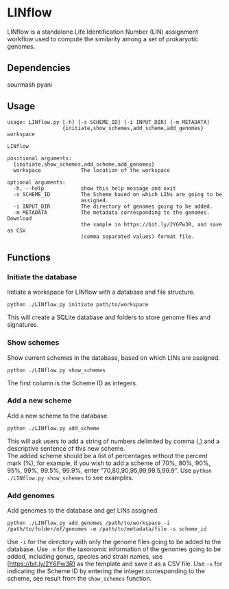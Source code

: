 # LINflow
LINflow is a standalone Life Identification Number (LIN) assignment workflow used to compute the similarity among a set of prokaryotic genomes.

## Dependencies
sourmash
pyani

## Usage
```
usage: LINflow.py [-h] [-s SCHEME_ID] [-i INPUT_DIR] [-m METADATA]
                  {initiate,show_schemes,add_scheme,add_genomes} workspace

LINflow

positional arguments:
  {initiate,show_schemes,add_scheme,add_genomes}
  workspace             The location of the workspace

optional arguments:
  -h, --help            show this help message and exit
  -s SCHEME_ID          The Scheme based on which LINs are going to be
                        assigned.
  -i INPUT_DIR          The directory of genomes going to be added.
  -m METADATA           The metadata corresponding to the genomes. Download
                        the sample in https://bit.ly/2Y6Pw3R, and save as CSV
                        (comma separated values) format file.

```
## Functions
### Initiate the database
Initiate a workspace for LINflow with a database and file structure.  
```shell
python ./LINflow.py initiate path/to/workspace
```  
This will create a SQLite database and folders to store genome files and signatures.  

### Show schemes
Show current schemes in the database, based on which LINs are assigned.
```
python ./LINflow.py show_schemes
```
The first column is the Scheme ID as integers.

### Add a new scheme
Add a new scheme to the database.
```
python ./LINflow.py add_scheme
```
This will ask users to add a string of numbers delimited by comma (,) and a descriptive sentence of this new scheme.  
The added scheme should be a list of percentages without the percent mark (%), for example, if you wish to add a scheme 
of 70%, 80%, 90%, 95%, 99%, 99.5%, 99.9%, enter "70,80,90,95,99,99.5,99.9". Use `python ./LINflow.py show_schemes` to 
see examples.  

### Add genomes
Add genomes to the database and get LINs assigned.
```
python ./LINflow.py add_genomes /path/to/workspace -i /path/to/folder/of/genomes -m /path/to/metadata/file -s scheme_id
```
Use `-i` for the directory with only the genome files going to be added to the database.  Use `-m` for the taxonomic 
information of the genomes going to be added, including genus, species and strain names, use [https://bit.ly/2Y6Pw3R] 
as the template and save it as a CSV file. Use `-s` for indicating the Scheme ID by entering the integer corresponding 
to the scheme, see result from the `show_schemes` function.
